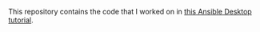 This repository contains the code that I worked on in [this Ansible Desktop tutorial](https://www.learnlinux.tv/using-ansible-to-configure-your-desktops-and-laptops/).
